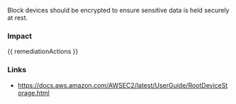 
Block devices should be encrypted to ensure sensitive data is held securely at rest.


### Impact
<!-- Add Impact here -->

<!-- DO NOT CHANGE -->
{{ remediationActions }}

### Links
- https://docs.aws.amazon.com/AWSEC2/latest/UserGuide/RootDeviceStorage.html


